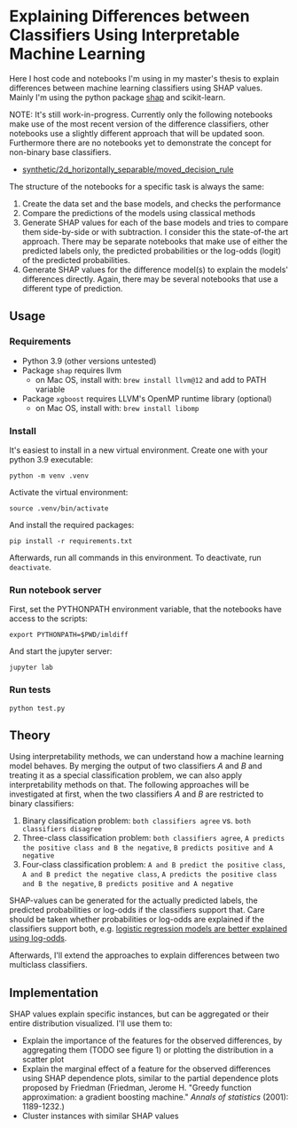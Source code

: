 # Explaining Differences between Classifiers Using Interpretable Machine Learning

Here I host code and notebooks I'm using in my master's thesis to explain differences between machine learning classifiers using SHAP values. Mainly I'm using the python package [shap](https://github.com/slundberg/shap) and scikit-learn.

NOTE: It's still work-in-progress. Currently only the following notebooks make use of the most recent version of the difference classifiers, other notebooks use a slightly different approach that will be updated soon. Furthermore there are no notebooks yet to demonstrate the concept for non-binary base classifiers.

- [synthetic/2d_horizontally_separable/moved_decision_rule](https://github.com/MasterKarl/imldiff/tree/main/imldiff/notebooks/synthetic/2d_horizontally_separable/moved_decision_rule)

The structure of the notebooks for a specific task is always the same:
1. Create the data set and the base models, and checks the performance
2. Compare the predictions of the models using classical methods
3. Generate SHAP values for each of the base models and tries to compare them side-by-side or with subtraction.  I consider this the state-of-the art approach. There may be separate notebooks that make use of either the predicted labels only, the predicted probabilities or the log-odds (logit) of the predicted probabilities.
4. Generate SHAP values for the difference model(s) to explain the models' differences directly. Again, there may be several notebooks that use a different type of prediction.

## Usage

### Requirements
- Python 3.9 (other versions untested)
- Package `shap` requires llvm
  - on Mac OS, install with: `brew install llvm@12` and add to PATH variable
- Package `xgboost` requires LLVM's OpenMP runtime library (optional)
  - on Mac OS, install with: `brew install libomp`

### Install
It's easiest to install in a new virtual environment. Create one with your python 3.9 executable:

```
python -m venv .venv
```

Activate the virtual environment:
```
source .venv/bin/activate
```

And install the required packages:
```
pip install -r requirements.txt
```

Afterwards, run all commands in this environment. To deactivate, run `deactivate`.

### Run notebook server

First, set the PYTHONPATH environment variable, that the notebooks have access to the scripts:
```
export PYTHONPATH=$PWD/imldiff
```

And start the jupyter server:
```
jupyter lab
```

### Run tests

```
python test.py
```

## Theory

Using interpretability methods, we can understand how a machine learning model behaves. By merging the output of two classifiers _A_ and _B_ and treating it as a special classification problem, we can also apply interpretability methods on that. The following approaches will be investigated at first, when the two classifiers _A_ and _B_ are restricted to binary classifiers:

1. Binary classification problem: `both classifiers agree` vs. `both classifiers disagree`
2. Three-class classification problem: `both classifiers agree`,  `A predicts the positive class and B the negative`, `B predicts positive and A negative`
3. Four-class classification problem: `A and B predict the positive class`, `A and B predict the negative class`, `A predicts the positive class and B the negative`, `B predicts positive and A negative`

SHAP-values can be generated for the actually predicted labels, the predicted probabilities or log-odds if the classifiers support that. Care should be taken whether probabilities or log-odds are explained if the classifiers support both, e.g. [logistic regression models are better explained using log-odds](https://shap.readthedocs.io/en/latest/example_notebooks/overviews/An%20introduction%20to%20explainable%20AI%20with%20Shapley%20values.html).

Afterwards, I'll extend the approaches to explain differences between two multiclass classifiers.

## Implementation

SHAP values explain specific instances, but can be aggregated or their entire distribution visualized. I'll use them to:

- Explain the importance of the features for the observed differences, by aggregating them (TODO see figure 1) or plotting the distribution in a scatter plot
- Explain the marginal effect of a feature for the observed differences using SHAP dependence plots, similar to the partial dependence plots proposed by Friedman (Friedman, Jerome H. "Greedy function approximation: a gradient boosting machine." _Annals of statistics_ (2001): 1189-1232.)
- Cluster instances with similar SHAP values


